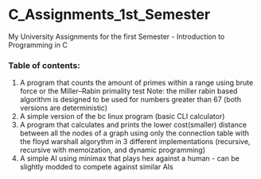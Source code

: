 # C_Assignments_1st_Semester
My University Assignments for the first Semester - Introduction to Programming in C

### Table of contents:
1) A program that counts the amount of primes within a range using brute force or the Miller–Rabin primality test Note: the miller rabin based algorithm is designed to be used for numbers greater than 67 (both versions are deterministic)
2) A simple version of the bc linux program (basic CLI calculator)
3) A program that calculates and prints the lower cost(smaller) distance between all the nodes of a graph using only the connection table with the floyd warshall algorythm in 3 different implementations (recursive, recursive with memoization, and dynamic programming)
4) A simple AI using minimax that plays hex against a human - can be slightly modded to compete against similar AIs
